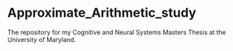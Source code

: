 # Approximate_Arithmetic_study

The repository for my Cognitive and Neural Systems Masters Thesis at the University of Maryland. 
